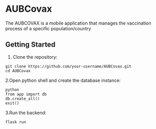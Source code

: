 # AUBCovax

The AUBCOVAX is a mobile application that manages the vaccination process of a specific
population/country

## Getting Started

1. Clone the repository:

```
git clone https://github.com/your-username/AUBCovax.git
cd AUBCovax
```

2.Open python shell and create the database instance:

```
python
from app import db
db.create_all()
exit()
```

3.Run the backend:

```
flask run
```
